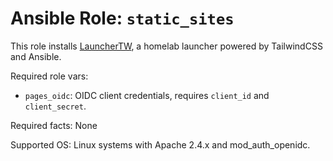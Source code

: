 # Ansible Role: `static_sites`

This role installs [LauncherTW](https://github.com/chrisx8/LauncherTW), a homelab launcher powered by TailwindCSS and Ansible.

Required role vars:

- `pages_oidc`: OIDC client credentials, requires `client_id` and `client_secret`.

Required facts: None

Supported OS: Linux systems with Apache 2.4.x and mod_auth_openidc.
